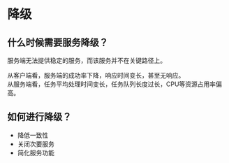 # 降级

## 什么时候需要服务降级？  

服务端无法提供稳定的服务，而该服务并不在关键路径上。  

从客户端看，服务端的成功率下降，响应时间变长，甚至无响应。  
从服务端看，任务平均处理时间变长，任务队列长度过长，CPU等资源占用率偏高。  

## 如何进行降级？  

* 降低一致性   
* 关闭次要服务  
* 简化服务功能  

